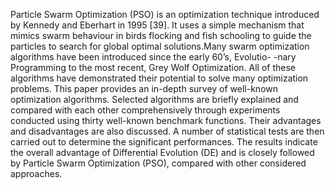Particle Swarm Optimization (PSO) is an optimization technique introduced by Kennedy and Eberhart in 1995 [39]. It uses a simple mechanism that mimics swarm behaviour in birds
flocking and fish schooling to guide the particles to search for global optimal solutions.Many swarm optimization algorithms have been introduced since the early 60’s, Evolutio-
-nary Programming to the most recent, Grey Wolf Optimization. All of these algorithms have demonstrated their potential to solve many optimization problems. 
This paper provides an in-depth survey of well-known optimization algorithms. Selected algorithms are briefly explained and compared with each other comprehensively through 
experiments conducted using thirty well-known benchmark functions. Their advantages and disadvantages are also discussed. A number of statistical tests are then carried out to 
determine the significant performances. The results indicate the overall advantage of Differential Evolution (DE) and is closely followed by Particle Swarm Optimization (PSO), 
compared with other considered approaches.
